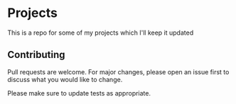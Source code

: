 # Projects


This is a repo for some of my projects which I'll keep it updated



## Contributing

Pull requests are welcome. For major changes, please open an issue first
to discuss what you would like to change.

Please make sure to update tests as appropriate.
